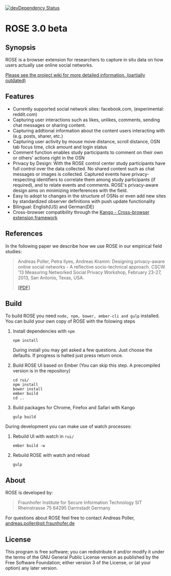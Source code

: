[![devDependency Status](https://david-dm.org/secure-software-engineering/rose/dev-status.svg)](https://david-dm.org/secure-software-engineering/rose#info=devDependencies)

ROSE 3.0 beta
========

Synopsis
----
ROSE is a browser extension for researchers to capture in situ data on how users actually use online social networks.

[Please see the project wiki for more detailed information. (partially outdated)](https://github.com/secure-software-engineering/rose/wiki)

Features
----
* Currently supported social network sites: facebook.com, (experimental: reddit.com)
* Capturing user interactions such as likes, unlikes, comments, sending chat messages or sharing content.
* Capturing addtional information about the content users interacting with (e.g. posts, sharer, etc.)
* Capturing user activity by mouse move distance, scroll distance, OSN tab focus time, click amount and login status
* Comment function enables study participants to comment on their own or others' actions right in the OSN
* Privacy by Design: With the ROSE control center study participants have full control over the data collected. No shared content such as chat messages or images is collected. Captured events have privacy-respecting identifiers to correlate them among study participants (if required), and to relate events and comments. ROSE's privacy-aware design aims on minimizing interferences with the field.
* Easy to adopt to changes in the structure of OSNs or even add new sites by standardized observer definitions with push update functionality
* Bilingual: English(US) and German(DE)
* Cross-browser compatibility through the [Kango - Cross-browser extension framework](http://kangoextensions.com/)

References
----
In the following paper we describe how we use ROSE in our empirical field studies:

> Andreas Poller, Petra Ilyes, Andreas Kramm: Designing privacy-aware online social networks - A reflective socio-technical approach. CSCW ’13 Measuring Networked Social Privacy Workshop, February 23-27, 2013, San Antonio, Texas, USA.
>
> [[PDF]](http://testlab.sit.fraunhofer.de/downloads/Publications/poller_osn_design_cscw13_workshop_camera_ready_rot.pdf)

Build
-----

To build ROSE you need `node, npm, bower, ember-cli and gulp` installed. You can build your own copy of ROSE with the folowing steps

1. Install dependencies with `npm`
    ```
    npm install
    ```
    During install you may get asked a few questions. Just choose the defaults. If progress is halted just press return once.

2. Build ROSE UI based on Ember (You can skip this step. A precompiled version is in the repository)
    ```
    cd rui/
    npm install
    bower install
    ember build
    cd ..
    ```

3. Build packages for Chrome, Firefox and Safari with Kango
    ```
    gulp build
    ```

During development you can make use of watch processes:

1. Rebuild UI with watch in `rui/`
    ```
    ember build -w
    ````

2. Rebuild ROSE with watch and reload
    ```
    gulp
    ```

About
----

ROSE is developed by:

> Fraunhofer Institute for Secure Information Technology SIT
> Rheinstrasse 75
> 64295 Darmstadt
> Germany

For questions about ROSE feel free to contact Andreas Poller, andreas.poller@sit.fraunhofer.de

License
----
This program is free software; you can redistribute it and/or modify it under the terms of the GNU General Public License version as published by the Free Software Foundation; either version 3 of the License, or (at your option) any later version.

